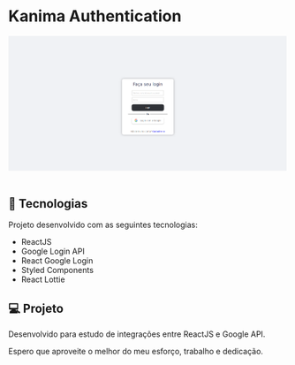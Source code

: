 # Kanima Authentication
<div align="center" style="display: flex; flex-direction: row">
  <img alt="Auth Autentication" title="auth-autentication" src="./auth-frontend/.github/login.png"/>
</div>

<br/>

## 🚀 Tecnologias

Projeto desenvolvido com as seguintes tecnologias:

<ul>
    <li>ReactJS</li>
    <li>Google Login API</li>
    <li>React Google Login</li>
    <li>Styled Components</li>
    <li>React Lottie</li>
</ul>

## 💻 Projeto

Desenvolvido para estudo de integrações entre ReactJS e Google API.

Espero que aproveite o melhor do meu esforço, trabalho e dedicação.